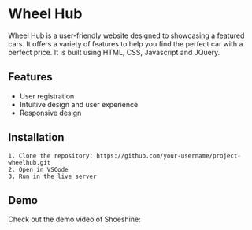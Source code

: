 # Wheel Hub
Wheel Hub is a user-friendly website designed to showcasing a featured cars. It offers a variety of features to help you find the perfect car with a perfect price. It is built using HTML, CSS, Javascript and JQuery.


## Features
- User registration 
- Intuitive design and user experience
- Responsive design

## Installation
```
1. Clone the repository: https://github.com/your-username/project-wheelhub.git
2. Open in VSCode
3. Run in the live server
```

## Demo 
Check out the demo video of Shoeshine: 

